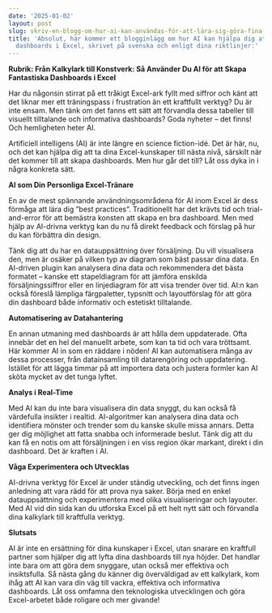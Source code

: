 ```yaml
---
date: '2025-01-02'
layout: post
slug: skriv-en-blogg-om-hur-ai-kan-användas-för-att-lära-sig-göra-fina-dashboards-i-excel
title: 'Absolut, här kommer ett blogginlägg om hur AI kan hjälpa dig att skapa snygga
  dashboards i Excel, skrivet på svenska och enligt dina riktlinjer:'
---
```



**Rubrik: Från Kalkylark till Konstverk: Så Använder Du AI för att Skapa Fantastiska Dashboards i Excel**

Har du någonsin stirrat på ett tråkigt Excel-ark fyllt med siffror och känt att det liknar mer ett träningspass i frustration än ett kraftfullt verktyg? Du är inte ensam. Men tänk om det fanns ett sätt att förvandla dessa tabeller till visuellt tilltalande och informativa dashboards? Goda nyheter – det finns! Och hemligheten heter AI.

Artificiell intelligens (AI) är inte längre en science fiction-idé. Det är här, nu, och det kan hjälpa dig att ta dina Excel-kunskaper till nästa nivå, särskilt när det kommer till att skapa dashboards. Men hur går det till? Låt oss dyka in i några konkreta sätt.

**AI som Din Personliga Excel-Tränare**

En av de mest spännande användningsområdena för AI inom Excel är dess förmåga att lära dig ”best practices”. Traditionellt har det krävts tid och trial-and-error för att bemästra konsten att skapa en bra dashboard. Men med hjälp av AI-drivna verktyg kan du nu få direkt feedback och förslag på hur du kan förbättra din design. 

Tänk dig att du har en datauppsättning över försäljning. Du vill visualisera den, men är osäker på vilken typ av diagram som bäst passar dina data. En AI-driven plugin kan analysera dina data och rekommendera det bästa formatet – kanske ett stapeldiagram för att jämföra enskilda försäljningssiffror eller en linjediagram för att visa trender över tid. AI:n kan också föreslå lämpliga färgpaletter, typsnitt och layoutförslag för att göra din dashboard både informativ och estetiskt tilltalande.

**Automatisering av Datahantering**

En annan utmaning med dashboards är att hålla dem uppdaterade. Ofta innebär det en hel del manuellt arbete, som kan ta tid och vara tröttsamt. Här kommer AI in som en räddare i nöden! AI kan automatisera många av dessa processer, från datainsamling till datarengöring och uppdatering. Istället för att lägga timmar på att importera data och justera formler kan AI sköta mycket av det tunga lyftet.

**Analys i Real-Time**

Med AI kan du inte bara visualisera din data snyggt, du kan också få värdefulla insikter i realtid. AI-algoritmer kan analysera dina data och identifiera mönster och trender som du kanske skulle missa annars. Detta ger dig möjlighet att fatta snabba och informerade beslut. Tänk dig att du kan få en notis om att försäljningen i en viss region ökar markant, direkt i din dashboard. Det är kraften i AI.

**Våga Experimentera och Utvecklas**

AI-drivna verktyg för Excel är under ständig utveckling, och det finns ingen anledning att vara rädd för att prova nya saker. Börja med en enkel datauppsättning och experimentera med olika visualiseringar och layouter. Med AI vid din sida kan du utforska Excel på ett helt nytt sätt och förvandla dina kalkylark till kraftfulla verktyg.

**Slutsats**

AI är inte en ersättning för dina kunskaper i Excel, utan snarare en kraftfull partner som hjälper dig att lyfta dina dashboards till nya höjder. Det handlar inte bara om att göra dem snyggare, utan också mer effektiva och insiktsfulla. Så nästa gång du känner dig överväldigad av ett kalkylark, kom ihåg att AI kan vara din väg till vackra, effektiva och informativa dashboards. Låt oss omfamna den teknologiska utvecklingen och göra Excel-arbetet både roligare och mer givande!